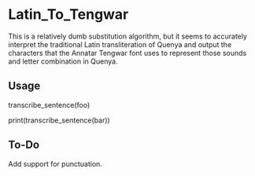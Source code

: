 # Latin_To_Tengwar

This is a relatively dumb substitution algorithm, but it seems to accurately interpret the traditional Latin transliteration of Quenya and output the characters that the Annatar Tengwar font uses to represent those sounds and letter combination in Quenya.

## Usage

transcribe_sentence(foo)

print(transcribe_sentence(bar))

## To-Do

Add support for punctuation.
